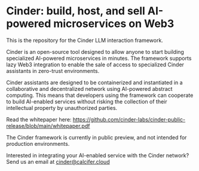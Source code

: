 # Cinder: build, host, and sell AI-powered microservices on Web3

This is the repository for the Cinder LLM interaction framework. 

Cinder is an open-source tool designed to allow anyone to start building specialized AI-powered microservices in minutes. The framework supports lazy Web3 integration to enable the sale of access to specialized Cinder assistants in zero-trust environments. 

Cinder assistants are designed to be containerized and instantiated in a collaborative and decentralized network using AI-powered abstract computing. This means that developers using the framework can cooperate to build AI-enabled services without risking the collection of their intellectual property by unauthorized parties. 

Read the whitepaper here: https://github.com/cinder-labs/cinder-public-release/blob/main/whitepaper.pdf

The Cinder framework is currently in public preview, and not intended for production environments.

Interested in integrating your AI-enabled service with the Cinder network? Send us an email at cinder@calcifer.cloud
